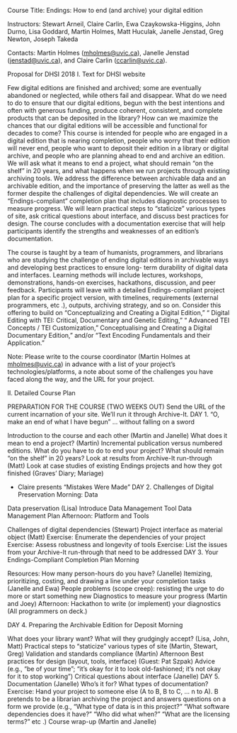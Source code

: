 Course Title: Endings: How to end (and archive) your digital edition

Instructors: Stewart Arneil, Claire Carlin, Ewa Czaykowska-Higgins, John Durno, Lisa Goddard,
Martin Holmes, Matt Huculak, Janelle Jenstad, Greg Newton, Joseph Takeda

Contacts: Martin Holmes (mholmes@uvic.ca), Janelle Jenstad (jenstad@uvic.ca), and Claire Carlin
(ccarlin@uvic.ca).

Proposal for DHSI 2018
I. Text for DHSI website

Few digital editions are finished and archived; some are eventually abandoned or neglected, while
others fail and disappear. What do we need to do to ensure that our digital editions, begun with the best intentions
and often with generous funding, produce coherent, consistent, and complete products that can be
deposited in the library? How can we maximize the chances that our digital editions will be
accessible and functional for decades to come? This course is intended for people who are engaged
in a digital edition that is nearing completion, people who worry that their edition will never end,
people who want to deposit their edition in a library or digital archive, and people who are planning
ahead to end and archive an edition. We will ask what it means to end a project, what should remain
“on the shelf” in 20 years, and what happens when we run projects through existing archiving tools.
We address the difference between archivable data and an archivable edition, and the importance of
preserving the latter as well as the former despite the challenges of digital dependencies. We will
create an “Endings-compliant” completion plan that includes diagnostic processes to measure
progress. We will learn practical steps to “staticize” various types of site, ask critical questions about
interface, and discuss best practices for design. The course concludes with a documentation exercise
that will help participants identify the strengths and weaknesses of an edition’s documentation.

The course is taught by a team of humanists, programmers, and librarians who are studying the
challenge of ending digital editions in archivable ways and developing best practices to ensure long-
term durability of digital data and interfaces. Learning methods will include lectures, workshops,
demonstrations, hands-on exercises, hackathons, discussion, and peer feedback. Participants will
leave with a detailed Endings-compliant project plan for a specific project version, with timelines,
requirements (external programmers, etc .), outputs, archiving strategy, and so on. Consider this
offering to build on “Conceptualizing and Creating a Digital Edition,” “ Digital Editing with TEI:
Critical, Documentary and Genetic Editing,” “ Advanced TEI Concepts / TEI Customization,”
Conceptualising and Creating a Digital Documentary Edition,” and/or “Text Encoding
Fundamentals and their Application.”

Note: Please write to the course coordinator (Martin Holmes at mholmes@uvic.ca) in advance with
a list of your project’s technologies/platforms, a note about some of the challenges you have faced
along the way, and the URL for your project.

II. Detailed Course Plan

PREPARATION FOR THE COURSE (TWO WEEKS OUT)
Send the URL of the current incarnation of your site. We’ll run it through Archive-It.
DAY 1. “O, make an end of what I have begun” ... without falling on a sword

Introduction to the course and each other (Martin and Janelle)
What does it mean to end a project? (Martin)
Incremental publication versus numbered editions.
What do you have to do to end your project?
What should remain “on the shelf” in 20 years?
Look at results from Archive-It run-through (Matt)
Look at case studies of existing Endings projects and how they got finished (Graves’ Diary;
Mariage)
- Claire presents “Mistakes Were Made”
DAY 2. Challenges of Digital Preservation
Morning: Data

Data preservation (Lisa)
Introduce Data Management Tool
Data Management Plan
Afternoon: Platform and Tools

Challenges of digital dependencies (Stewart)
Project interface as material object (Matt)
Exercise: Enumerate the dependencies of your project
Exercise: Assess robustness and longevity of tools
Exercise: List the issues from your Archive-It run-through that need to be addressed
DAY 3. Your Endings-Compliant Completion Plan
Morning

Resources: How many person-hours do you have? (Janelle)
Itemizing, prioritizing, costing, and drawing a line under your completion tasks (Janelle and Ewa)
People problems (scope creep): resisting the urge to do more or start something new
Diagnostics to measure your progress (Martin and Joey)
Afternoon: Hackathon to write (or implement) your diagnostics
(All programmers on deck.)

DAY 4. Preparing the Archivable Edition for Deposit
Morning

What does your library want? What will they grudgingly accept? (Lisa, John, Matt)
Practical steps to “staticize” various types of site (Martin, Stewart, Greg)
Validation and standards compliance (Martin)
Afternoon
Best practices for design (layout, tools, interface) (Guest: Pat Szpak)
Advice (e.g., “be of your time”; “it’s okay for it to look old-fashioned; it’s not okay for it to
stop working”)
Critical questions about interface (Janelle)
DAY 5.
Documentation (Janelle)
Who’s it for? What types of documentation?
Exercise: Hand your project to someone else (A to B, B to C, ... n to A). B pretends to be a
librarian archiving the project and answers questions on a form we provide (e.g., “What type
of data is in this project?” “What software dependencies does it have?” “Who did what
when?” “What are the licensing terms?” etc .)
Course wrap-up (Martin and Janelle)
